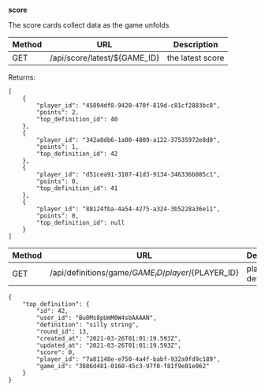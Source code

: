 **score**

The score cards collect data as the game unfolds

| Method | URL                          | Description      |
| ------ | ---------------------------- | ---------------- |
| GET    | /api/score/latest/${GAME_ID} | the latest score |

Returns:

```
[
    {
        "player_id": "45894df8-9420-470f-819d-c81cf2883bc8",
        "points": 2,
        "top_definition_id": 40
    },
    {
        "player_id": "342a8db6-1a00-4809-a122-37535972e8d0",
        "points": 1,
        "top_definition_id": 42
    },
    {
        "player_id": "d51cea91-3107-41d3-9134-346336b085c1",
        "points": 0,
        "top_definition_id": 41
    },
    {
        "player_id": "88124fba-4a54-4275-a324-3b5228a36e11",
        "points": 0,
        "top_definition_id": null
    }
]
```

| Method | URL                                                  | Description      |
| ------ | ---------------------------------------------------- | ---------------- |
| GET    | /api/definitions/game/${GAME_ID}/player/${PLAYER_ID} | player's top definition |


```
{
    "top_definition": {
        "id": 42,
        "user_id": "Bu0Ms8pUmM0W4sbAAAAN",
        "definition": "silly string",
        "round_id": 13,
        "created_at": "2021-03-26T01:01:19.593Z",
        "updated_at": "2021-03-26T01:01:19.593Z",
        "score": 0,
        "player_id": "7a81148e-e750-4a4f-babf-932a9fd9c189",
        "game_id": "3886d481-0160-45c3-97f0-f81f9e01e062"
    }
}
```
